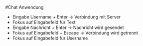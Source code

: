 #Chat Anwendung

- Eingabe Username + Enter -> Verbindung mit Server
- Fokus auf Eingabefeld für Text
- Eingabe Nachricht + Enter -> Nachricht wird gesendet
- Fokus auf Eingabefeld + Escape -> Verbindung wird getrennt
- Fokus auf Eingabefeld für Username
